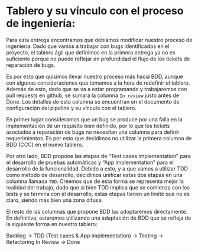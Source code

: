 # Tablero y su vínculo con el proceso de ingeniería:

Para esta entrega encontramos que debíamos modificar nuestro proceso de ingeniería. Dado que vamos a trabajar con bugs identificados en el proyecto, el tablero ágil que definimos en la primera entrega ya no es suficiente porque no puede reflejar en profundidad el flujo de los tickets de reparación de bugs.

Es por esto que quisimos llevar nuestro proceso más hacia BDD, aunque con algunas consideraciones que tomamos a la hora de redefinir el tablero. Además de esto, dado que se va a estar programando y trabajaremos con pull requests en github, se sumará la columna `In review` justo antes de Done. Los detalles de esta columna se encuentran en el documento de configuración del pipeline y su vínculo con el tablero.

En primer lugar consideramos que un bug se produce por una falla en la implementación de un requisito bien definido, por lo que los tickets asociados a reparación de bugs no necesitan una columna para definir requerimientos. Es por esto que decidimos no utilizar la primera columna de BDD (CCC) en el nuevo tablero.

Por otro lado, BDD propone las etapas de “Test cases implementation” para el desarrollo de pruebas automáticas y “App implementation” para el desarrollo de la funcionalidad. Debido a esto, y a que vamos a utilizar TDD como método de desarrollo, decidimos unificar estas dos etapas en una columna llamada `TDD`. Creemos que de esta forma se representa mejor la realidad del trabajo, dado que si bien TDD implica que se comienza con los tests y se termina con el desarrollo, estas etapas tienen un límite que no es claro, siendo más bien una zona difusa.

El resto de las columnas que propone BDD las adoptaremos directamente. En definitiva, estaremos utilizando una adaptación de BDD que se refleja de la siguiente forma en nuestro tablero:

Backlog → TDD (Test cases & App implementation) → Testing → Refactoring In Review → Done
